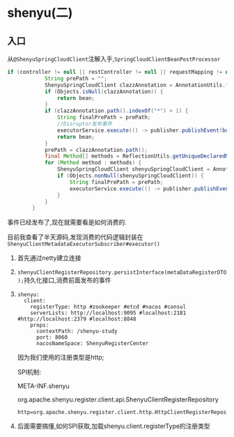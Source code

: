 # shenyu(二)

## 入口

从`@ShenyuSpringCloudClient`注解入手,`SpringCloudClientBeanPostProcessor`

```java
if (controller != null || restController != null || requestMapping != null) {
            String prePath = "";
            ShenyuSpringCloudClient clazzAnnotation = AnnotationUtils.findAnnotation(bean.getClass(), ShenyuSpringCloudClient.class);
            if (Objects.isNull(clazzAnnotation)) {
                return bean;
            }
            if (clazzAnnotation.path().indexOf("*") > 1) {
                String finalPrePath = prePath;
                //Disruptor发布事件
                executorService.execute(() -> publisher.publishEvent(buildMetaDataDTO(clazzAnnotation, finalPrePath)));
                return bean;
            }
            prePath = clazzAnnotation.path();
            final Method[] methods = ReflectionUtils.getUniqueDeclaredMethods(bean.getClass());
            for (Method method : methods) {
                ShenyuSpringCloudClient shenyuSpringCloudClient = AnnotationUtils.findAnnotation(method, ShenyuSpringCloudClient.class);
                if (Objects.nonNull(shenyuSpringCloudClient)) {
                    String finalPrePath = prePath;
                    executorService.execute(() -> publisher.publishEvent(buildMetaDataDTO(shenyuSpringCloudClient, finalPrePath)));
                }
            }
        }
```

事件已经发布了,现在就需要看是如何消费的.

目前我查看了半天源码,发现消费的代码逻辑封装在`ShenyuClientMetadataExecutorSubscriber#executor()`

1. 首先通过netty建立连接

2. `shenyuClientRegisterRepository.persistInterface(metaDataRegisterDTO);`持久化接口,消费前面发布的事件

3. ```
   shenyu:
     client:
       registerType: http #zookeeper #etcd #nacos #consul
       serverLists: http://localhost:9095 #localhost:2181 #http://localhost:2379 #localhost:8848
       props:
         contextPath: /shenyu-study
         port: 8060
         nacosNameSpace: ShenyuRegisterCenter
   ```

   因为我们使用的注册类型是http;

   SPI机制:

   META-INF.shenyu

   org.apache.shenyu.register.client.api.ShenyuClientRegisterRepository

   ```
   http=org.apache.shenyu.register.client.http.HttpClientRegisterRepository
   ```

4. 后面需要搞懂,如何SPI获取,加载shenyu.client.registerType的注册类型